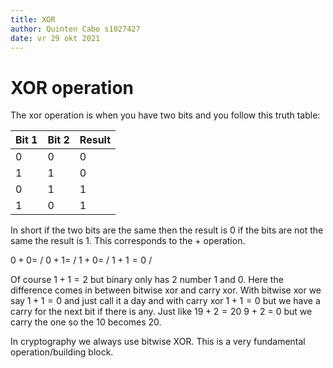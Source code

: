 ```yaml
---
title: XOR
author: Quinten Cabo s1027427
date: vr 29 okt 2021
---
```


# XOR operation

The xor operation is when you have two bits and you follow this truth table:

|Bit 1|Bit 2|Result|
|-----|-----|------|
|0|0|0|
|1|1|0|
|0|1|1|
|1|0|1|

In short if the two bits are the same then the result is 0 if the bits are not the same the result is 1. This corresponds to the + operation.

$0+0=$ /
$0+1=$ /
$1+0=$ /
$1+1=0$ /

Of course $1 + 1 = 2$ but binary only has 2 number 1 and 0. Here the difference comes in between bitwise xor and carry xor. With bitwise xor we say $1+1=0$ and just call it a day and with carry xor $1+1=0$ but we have a carry for the next bit if there is any. Just like $19 + 2 = 20$ 9 + 2 = 0 but we carry the one so the 10 becomes 20.

In cryptography we always use bitwise XOR. This is a very fundamental operation/building block. 


